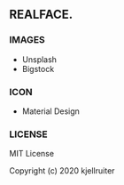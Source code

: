 ## REALFACE.

### IMAGES
* Unsplash
* Bigstock

### ICON
* Material Design

### LICENSE
MIT License

Copyright (c) 2020 kjellruiter
